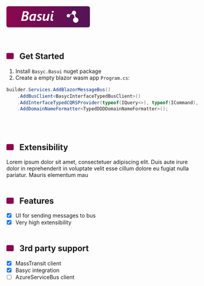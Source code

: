 
<br><br>
[![BasuiLogo](https://github.com/BasycOpenSource/Basui/blob/main/README-Files/BasuiLogo.png)](#)

<br>

[![](https://github.com/BasycOpenSource/Basui/blob/main/README-Files/HeadingLeft.png)](#) Get Started
----
1. Install <code>Basyc.Basui</code> nuget package
2. Create a empty blazor wasm app <code>Program.cs</code>:
```c#
builder.Services.AddBlazorMessageBus()
    .AddBusClient<BasycInterfaceTypedBusClient>()
    .AddInterfaceTypedCQRSProvider(typeof(IQuery<>), typeof(ICommand), typeof(ICommand<>), typeof(CreateCustomerCommand).Assembly)                
    .AddDomainNameFormatter<TypedDDDDomainNameFormatter>();
```
<br><br>
[![](https://github.com/BasycOpenSource/Basui/blob/main/README-Files/HeadingLeft.png)](#) Extensibility
----
Lorem ipsum dolor sit amet, consectetuer adipiscing elit. Duis aute irure dolor in reprehenderit in voluptate velit esse cillum dolore eu fugiat nulla pariatur. Mauris elementum mau
<br><br>

[![](https://github.com/BasycOpenSource/Basui/blob/main/README-Files/HeadingLeft.png)](#) Features
----
- [x] UI for sending messages to bus
- [x] Very high extensibility
<br><br>

[![](https://github.com/BasycOpenSource/Basui/blob/main/README-Files/HeadingLeft.png)](#) 3rd party support
----
- [x] MassTransit client
- [x] Basyc integration
- [ ] AzureServiceBus client
<br><br>
